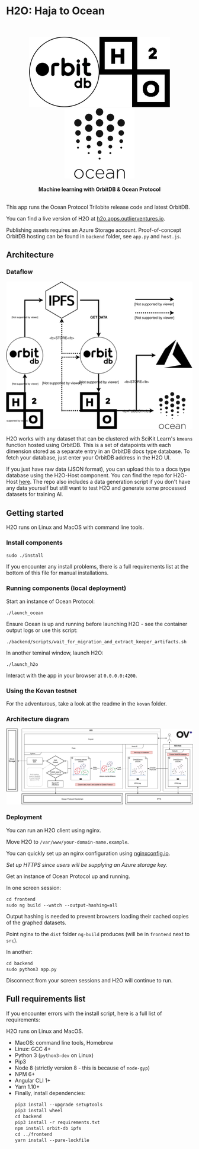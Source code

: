# H2O: Haja to Ocean

<p align="center"><br/><br/><img src='/images/orbitdb.png' /><img src='/images/h2o.png' /><img src='/images/ocean.png' /><br/><br/><b>Machine learning with OrbitDB & Ocean Protocol</b><br/><br/></p>

This app runs the Ocean Protocol Trilobite release code and latest OrbitDB.

You can find a live version of H2O at [h2o.apps.outlierventures.io](https://h2o.apps.outlierventures.io/home).

Publishing assets requires an Azure Storage account.
Proof-of-concept OrbitDB hosting can be found in `backend` folder, see `app.py` and `host.js`.


## Architecture

### Dataflow

![Dataflow](/images/dataflow.svg)

H2O works with any dataset that can be clustered with SciKit Learn's `kmeans` function hosted using OrbitDB. This is a set of datapoints with each dimension stored as a separate entry in an OrbitDB docs type database. To fetch your database, just enter your OrbitDB address in the H2O UI.

If you just have raw data (JSON format), you can upload this to a docs type database using the H2O-Host component. You can find the repo for H2O-Host [here](https://www.github.com/OutlierVentures/H2O-Host). The repo also includes a data generation script if you don't have any data yourself but still want to test H2O and generate some processed datasets for training AI.


## Getting started

H2O runs on Linux and MacOS with command line tools.

### Install components

```
sudo ./install
```
If you encounter any install problems, there is a full requirements list at the bottom of this file for manual installations.

### Running components (local deployment)

Start an instance of Ocean Protocol:
```
./launch_ocean
```
Ensure Ocean is up and running before launching H2O - see the container output logs or use this script:
```
./backend/scripts/wait_for_migration_and_extract_keeper_artifacts.sh
```

In another teminal window, launch H2O:
```
./launch_h2o
```

Interact with the app in your browser at `0.0.0.0:4200`.


### Using the Kovan testnet

For the adventurous, take a look at the readme in the `kovan` folder.


### Architecture diagram

![Architecture](/images/architecture.png)

### Deployment

You can run an H2O client using nginx.

Move H2O to `/var/www/your-domain-name.example`.

You can quickly set up an nginx configuration using [nginxconfig.io](https://nginxconfig.io). 

*Set up HTTPS since users will be supplying an Azure storage key.*

Get an instance of Ocean Protocol up and running.

In one screen session:
```
cd frontend
sudo ng build --watch --output-hashing=all
```
Output hashing is needed to prevent browsers loading their cached copies of the graphed datasets.

Point nginx to the `dist` folder `ng-build` produces (will be in `frontend` next to `src`).

In another:
```
cd backend
sudo python3 app.py
```

Disconnect from your screen sessions and H2O will continue to run.


## Full requirements list

If you encounter errors with the install script, here is a full list of requirements:

H2O runs on Linux and MacOS.

- MacOS: command line tools, Homebrew
- Linux: GCC 4+
- Python 3 (`python3-dev` on Linux)
- Pip3
- Node 8 (strictly version 8 - this is because of `node-gyp`)
- NPM 6+
- Angular CLI 1+
- Yarn 1.10+
- Finally, install dependencies:
    ```
    pip3 install --upgrade setuptools
    pip3 install wheel
    cd backend
    pip3 install -r requirements.txt
    npm install orbit-db ipfs
    cd ../frontend
    yarn install --pure-lockfile
    ```
